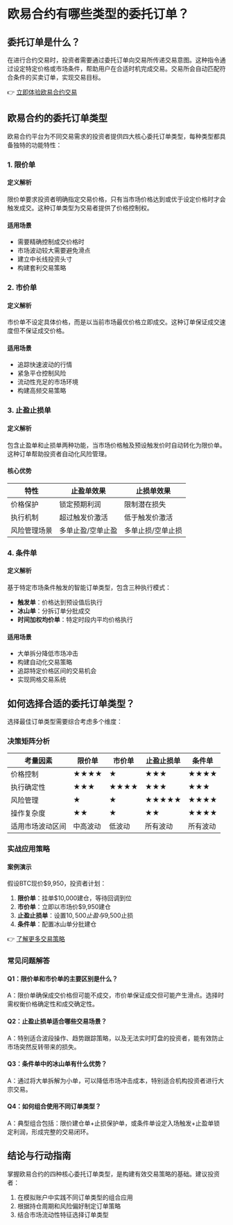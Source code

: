 # 欧易合约有哪些类型的委托订单？

## 委托订单是什么？

在进行合约交易时，投资者需要通过委托订单向交易所传递交易意图。这种指令通过设定特定价格或市场条件，帮助用户在合适时机完成交易。交易所会自动匹配符合条件的买卖订单，实现交易目标。

👉 [立即体验欧易合约交易](https://bit.ly/okx_welcome)

## 欧易合约的委托订单类型

欧易合约平台为不同交易需求的投资者提供四大核心委托订单类型，每种类型都具备独特的功能特性：

### 1. 限价单

#### 定义解析
限价单要求投资者明确指定交易价格，只有当市场价格达到或优于设定价格时才会触发成交。这种订单类型为交易者提供了价格控制权。

#### 适用场景
- 需要精确控制成交价格时
- 市场波动较大需要避免滑点
- 建立中长线投资头寸
- 构建套利交易策略

### 2. 市价单

#### 定义解析
市价单不设定具体价格，而是以当前市场最优价格立即成交。这种订单保证成交速度但不保证成交价格。

#### 适用场景
- 追踪快速波动的行情
- 紧急平仓控制风险
- 流动性充足的市场环境
- 构建高频交易策略

### 3. 止盈止损单

#### 定义解析
包含止盈单和止损单两种功能，当市场价格触及预设触发价时自动转化为限价单。这种订单帮助投资者自动化风险管理。

#### 核心优势
| 特性        | 止盈单效果       | 止损单效果       |
|-----------|--------------|--------------|
| 价格保护     | 锁定预期利润      | 限制潜在损失      |
| 执行机制     | 超过触发价激活    | 低于触发价激活    |
| 风险管理场景  | 多单止盈/空单止盈 | 多单止损/空单止损 |

### 4. 条件单

#### 定义解析
基于特定市场条件触发的智能订单类型，包含三种执行模式：
- **触发单**：价格达到预设值后执行
- **冰山单**：分拆订单分批成交
- **时间加权均价单**：特定时段内平均价格执行

#### 适用场景
- 大单拆分降低市场冲击
- 构建自动化交易策略
- 追踪特定价格区间的交易机会
- 实现网格交易系统

## 如何选择合适的委托订单类型？

选择最佳订单类型需要综合考虑多个维度：

### 决策矩阵分析
| 考量因素        | 限价单 | 市价单 | 止盈止损单 | 条件单 |
|---------------|------|------|----------|------|
| 价格控制       | ★★★★ | ★    | ★★★      | ★★★★ |
| 执行确定性      | ★★★  | ★★★★ | ★★★      | ★★★  |
| 风险管理       | ★    | ★    | ★★★★★    | ★★★★ |
| 操作复杂度      | ★★   | ★    | ★★       | ★★★★ |
| 适用市场波动区间 | 中高波动 | 低波动 | 所有波动   | 所有波动 |

### 实战应用策略

#### 案例演示
假设BTC现价$9,950，投资者计划：
1. **限价单**：挂单$10,000建仓，等待回调到位
2. **市价单**：立即以市场价$9,950建仓
3. **止盈止损单**：设置$10,500止盈与$9,500止损
4. **条件单**：配置冰山单分批建仓

👉 [了解更多交易策略](https://bit.ly/okx_welcome)

### 常见问题解答

#### Q1：限价单和市价单的主要区别是什么？
A：限价单确保成交价格但可能不成交，市价单保证成交但可能产生滑点。选择时需权衡价格确定性和成交确定性。

#### Q2：止盈止损单适合哪些交易场景？
A：特别适合波段操作、趋势跟踪策略，以及无法实时盯盘的投资者，能有效防止市场突然反转带来的损失。

#### Q3：条件单中的冰山单有什么优势？
A：通过将大单拆解为小单，可以降低市场冲击成本，特别适合机构投资者进行大宗交易。

#### Q4：如何组合使用不同订单类型？
A：典型组合包括：限价建仓单+止损保护单，或条件单设定入场触发+止盈单锁定利润，形成完整的交易闭环。

## 结论与行动指南

掌握欧易合约的四种核心委托订单类型，是构建有效交易策略的基础。建议投资者：
1. 在模拟账户中实践不同订单类型的组合应用
2. 根据持仓周期和风险偏好制定订单策略
3. 结合市场流动性特征选择订单类型